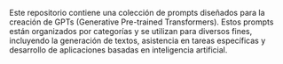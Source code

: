 Este repositorio contiene una colección de prompts diseñados para la creación de GPTs (Generative Pre-trained Transformers). Estos prompts están organizados por categorías y se utilizan para diversos fines, incluyendo la generación de textos, asistencia en tareas específicas y desarrollo de aplicaciones basadas en inteligencia artificial.
